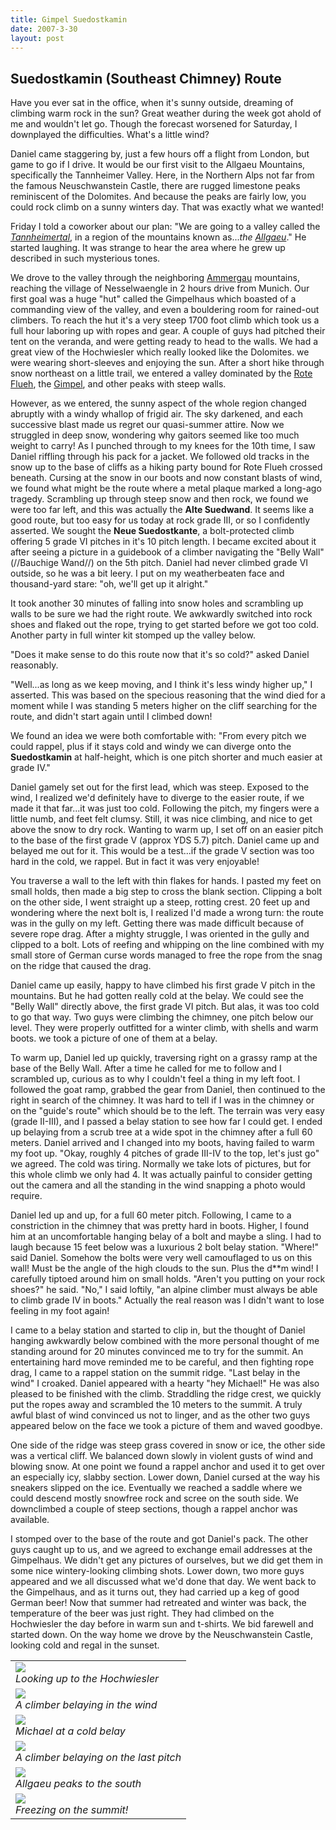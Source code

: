 ```yaml
---
title: Gimpel Suedostkamin
date: 2007-3-30
layout: post
---
```


<h2>Suedostkamin (Southeast Chimney) Route</h2>

Have you ever sat in the office, when it's sunny outside, dreaming of climbing warm rock in the sun? Great weather during the week got ahold of me and wouldn't let go. Though the forecast worsened for Saturday, I downplayed the difficulties. What's a little wind?


Daniel came staggering by, just a few hours off a flight from London, but game to go if I drive. It would be our first visit to the Allgaeu Mountains, specifically the Tannheimer Valley. Here, in the Northern Alps not far from the famous Neuschwanstein Castle, there are rugged limestone peaks reminiscent of the Dolomites. And because the peaks are fairly low, you could rock climb on a sunny winters day. That was exactly what we wanted! 


Friday I told a coworker about our plan: "We are going to a valley called the <i><a href="http://www.summitpost.org/area/range/154588/allgaeu-alps.html#chapter_8">Tannheimertal</a></i>, in a region of the mountains known as...<i>the <a href="http://www.summitpost.org/area/range/154588/allgaeu-alps.html">Allgaeu</a></i>." He started laughing. It was strange to hear the area where he grew up described in such mysterious tones.


We drove to the valley through the neighboring <a href="http://www.summitpost.org/area/range/154565/ammergau-alps-group.html">Ammergau</a> mountains, reaching the village of Nesselwaengle in 2 hours drive from Munich. Our first goal was a huge "hut" called the Gimpelhaus which boasted of a commanding view of the valley, and even a bouldering room for rained-out climbers. To reach the hut it's a very steep 1700 foot climb which took us a full hour laboring up with ropes and gear. A couple of guys had pitched their tent on the veranda, and were getting ready to head to the walls. We had a great view of the Hochwiesler which really looked like the Dolomites. we were wearing short-sleeves and enjoying the sun. After a short hike through snow northeast on a little trail, we entered a valley dominated by the <a href="http://www.summitpost.org/mountain/rock/150815/rote-flueh-fl-h-.html">Rote Flueh</a>, the <a href="http://www.summitpost.org/mountain/rock/150822/gimpel.html">Gimpel</a>, and other peaks with steep walls. 


However, as we entered, the sunny aspect of the whole region changed abruptly with a windy whallop of frigid air. The sky darkened, and each successive blast made us regret our quasi-summer attire. Now we struggled in deep snow, wondering why gaitors seemed like too much weight to carry! As I punched through to my knees for the 10th time, I saw Daniel riffling through his pack for a jacket. We followed old tracks in the snow up to the base of cliffs as a hiking party bound for Rote Flueh crossed beneath. Cursing at the snow in our boots and now constant blasts of wind, we found what might be the route where a metal plaque marked a long-ago tragedy. Scrambling up through steep snow and then rock, we found we were too far left, and this was actually the **Alte Suedwand**. It seems like a good route, but too easy for us today at rock grade III, or so I confidently asserted. We sought the **Neue Suedostkante**, a bolt-protected climb offering 5 grade VI pitches in it's 10 pitch length. I became excited about it after seeing a picture in a guidebook of a climber navigating the "Belly Wall" (//Bauchige Wand//) on the 5th pitch. Daniel had never climbed grade VI outside, so he was a bit leery. I put on my weatherbeaten face and thousand-yard stare: "oh, we'll get up it alright." 


It took another 30 minutes of falling into snow holes and scrambling up walls to be sure we had the right route. We awkwardly switched into rock shoes and flaked out the rope, trying to get started before we got too cold. Another party in full winter kit stomped up the valley below. 


"Does it make sense to do this route now that it's so cold?" asked Daniel reasonably.


"Well...as long as we keep moving, and I think it's less windy higher up," I asserted. This was based on the specious reasoning that the wind died for a moment while I was standing 5 meters higher on the cliff searching for the route, and didn't start again until I climbed down!


We found an idea we were both comfortable with: "From every pitch we could rappel, plus if it stays cold and windy we can diverge onto the <b>Suedostkamin</b> at half-height, which is one pitch shorter and much easier at grade IV."


Daniel gamely set out for the first lead, which was steep. Exposed to the wind, I realized we'd definitely have to diverge to the easier route, if we made it that far...it was just too cold. Following the pitch, my fingers were a little numb, and feet felt clumsy. Still, it was nice climbing, and nice to get above the snow to dry rock. Wanting to warm up, I set off on an easier pitch to the base of the first grade V (approx YDS 5.7) pitch. Daniel came up and belayed me out for it. This would be a test...if the grade V section was too hard in the cold, we rappel. But in fact it was very enjoyable! 


You traverse a wall to the left with thin flakes for hands. I pasted my feet on small holds, then made a big step to cross the blank section. Clipping a bolt on the other side, I went straight up a steep, rotting crest. 20 feet up and wondering where the next bolt is, I realized I'd made a wrong turn: the route was in the gully on my left. Getting there was made difficult because of severe rope drag. After a mighty struggle, I was oriented in the gully and clipped to a bolt. Lots of reefing and whipping on the line combined with my small store of German curse words managed to free the rope from the snag on the ridge that caused the drag. 


Daniel came up easily, happy to have climbed his first grade V pitch in the mountains. But he had gotten really cold at the belay. We could see the "Belly Wall" directly above, the first grade VI pitch. But alas, it was too cold to go that way. Two guys were climbing the chimney, one pitch below our level. They were properly outfitted for a winter climb, with shells and warm boots. we took a picture of one of them at a belay. 


To warm up, Daniel led up quickly, traversing right on a grassy ramp at the base of the Belly Wall. After a time he called for me to follow and I scrambled up, curious as to why I couldn't feel a thing in my left foot. I followed the goat ramp, grabbed the gear from Daniel, then continued to the right in search of the chimney. It was hard to tell if I was in the chimney or on the "guide's route" which should be to the left. The terrain was very easy (grade II-III), and I passed a belay station to see how far I could get. I ended up belaying from a scrub tree at a wide spot in the chimney after a full 60 meters. Daniel arrived and I changed into my boots, having failed to warm my foot up. "Okay, roughly 4 pitches of grade III-IV to the top, let's just go" we agreed. The cold was tiring. Normally we take lots of pictures, but for this whole climb we only had 4. It was actually painful to consider getting out the camera and all the standing in the wind snapping a photo would require.


Daniel led up and up, for a full 60 meter pitch. Following, I came to a constriction in the chimney that was pretty hard in boots. Higher, I found him at an uncomfortable hanging belay of a bolt and maybe a sling. I had to laugh because 15 feet below was a luxurious 2 bolt belay station. "Where!" said Daniel. Somehow the bolts were very well camouflaged to us on this wall! Must be the angle of the high clouds to the sun. Plus the d**m wind! I carefully tiptoed around him on small holds. "Aren't you putting on your rock shoes?" he said. "No," I said loftily, "an alpine climber must always be able to climb grade IV in boots." Actually the real reason was I didn't want to lose feeling in my foot again!


I came to a belay station and started to clip in, but the thought of Daniel hanging awkwardly below combined with the more personal thought of me standing around for 20 minutes convinced me to try for the summit. An entertaining hard move reminded me to be careful, and then fighting rope drag, I came to a rappel station on the summit ridge. "Last belay in the wind" I croaked. Daniel appeared with a hearty "hey Michael!" He was also pleased to be finished with the climb. Straddling the ridge crest, we quickly put the ropes away and scrambled the 10 meters to the summit. A truly awful blast of wind convinced us not to linger, and as the other two guys appeared below on the face we took a picture of them and waved goodbye. 


One side of the ridge was steep grass covered in snow or ice, the other side was a vertical cliff. We balanced down slowly in violent gusts of wind and blowing snow. At one point we found a rappel anchor and used it to get over an especially icy, slabby section. Lower down, Daniel cursed at the way his sneakers slipped on the ice. Eventually we reached a saddle where we could descend mostly snowfree rock and scree on the south side. We downclimbed a couple of steep sections, though a rappel anchor was available. 


I stomped over to the base of the route and got Daniel's pack. The other guys caught up to us, and we agreed to exchange email addresses at the Gimpelhaus. We didn't get any pictures of ourselves, but we did get them in some nice wintery-looking climbing shots. Lower down, two more guys appeared and we all discussed what we'd done that day. We went back to the Gimpelhaus, and as it turns out, they had carried up a keg of good German beer! Now that summer had retreated and winter was back, the temperature of the beer was just right. They had climbed on the Hochwiesler the day before in warm sun and t-shirts. We bid farewell and started down. On the way home we drove by the Neuschwanstein Castle, looking cold and regal in the sunset.                                                                                                                                                                                                                       



<table>
<tr><td>
<a href="images/abovegimpelhaus.jpg"><img src="images/abovegimpelhaus.jpg"></a><br>
<i>Looking up to the Hochwiesler</i>
</td></tr>
<tr><td>
<a href="images/atbelayst.jpg"><img src="images/atbelayst.jpg"></a><br>
<i>A climber belaying in the wind</i>
</td></tr>
<tr><td>
<a href="images/coldbelay.jpg"><img src="images/coldbelay.jpg"></a><br>
<i>Michael at a cold belay</i>
</td></tr>
<tr><td>
<a href="images/lastbelayst.jpg"><img src="images/lastbelayst.jpg"></a><br>
<i>A climber belaying on the last pitch</i>
</td></tr>
<tr><td>
<a href="images/peakssouth.jpg"><img src="images/peakssouth.jpg"></a><br>
<i>Allgaeu peaks to the south</i>
</td></tr>
<tr><td>
<a href="images/summitfreeze.jpg"><img src="images/summitfreeze.jpg"></a><br>
<i>Freezing on the summit!</i>
</td></tr>
</table>
